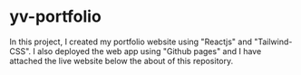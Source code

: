 # yv-portfolio
In this project, I created my portfolio website using "Reactjs" and "Tailwind-CSS". I also deployed the web app using "Github pages" and I have attached the live website below the about of this repository.
